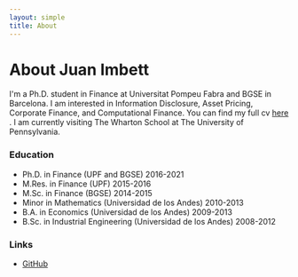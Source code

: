 ```yaml
---
layout: simple
title: About
---
```


# About Juan Imbett

I'm a Ph.D. student in Finance at Universitat Pompeu Fabra and BGSE in Barcelona. I am interested in Information Disclosure, Asset Pricing, Corporate Finance, and Computational Finance. You can find my full cv <a href="main.pdf"> here </a>. I am currently visiting The Wharton School at The University of Pennsylvania. 


### Education

- Ph.D. in Finance (UPF and BGSE) 2016-2021
- M.Res. in Finance (UPF) 2015-2016
- M.Sc. in Finance (BGSE) 2014-2015
- Minor in Mathematics (Universidad de los Andes) 2010-2013
- B.A. in Economics (Universidad de los Andes) 2009-2013
- B.Sc. in Industrial Engineering (Universidad de los Andes) 2008-2012

### Links

- [GitHub](https://github.com/jfimbett)

